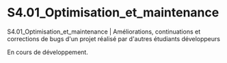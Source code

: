 # S4.01_Optimisation_et_maintenance
S4.01_Optimisation_et_maintenance | Améliorations, continuations et corrections de bugs d'un projet réalisé par d'autres étudiants développeurs

En cours de développement.
